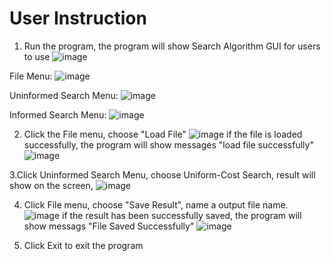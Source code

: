 # User Instruction

1. Run the program, the program will show Search Algorithm GUI for users to use
 ![image](https://github.com/zipxup/SearchAlgorithm/tree/master/images/gui.jpg)
  
  File Menu: ![image](https://github.com/zipxup/SearchAlgorithm/tree/master/images/filename.jpg)
  
  Uninformed Search Menu: ![image](https://github.com/zipxup/SearchAlgorithm/tree/master/images/uninformed_menu.jpg)
  
  Informed Search Menu:  ![image](https://github.com/zipxup/SearchAlgorithm/tree/master/images/informed_menu.jpg)

2. Click the File menu, choose "Load File"
   ![image](https://github.com/zipxup/SearchAlgorithm/tree/master/images/choose_input_file.jpg)
  if the file is loaded successfully, the program will show messages "load file successfully"
  ![image](https://github.com/zipxup/SearchAlgorithm/tree/master/images/successfully_load_file.jpg)

3.Click Uninformed Search Menu, choose Uniform-Cost Search,
   result will show on the screen,
   ![image](https://github.com/zipxup/SearchAlgorithm/tree/master/images/save_result.jpg)
   
4. Click File menu, choose "Save Result", name a output file name.
   ![image](https://github.com/zipxup/SearchAlgorithm/tree/master/images/choose_outpu_file.jpg)
   if the result has been successfully saved, the program will show messags "File Saved Successfully"
   ![image](https://github.com/zipxup/SearchAlgorithm/tree/master/images/successfully_save_file.jpg)
   
5. Click Exit to exit the program
     
